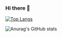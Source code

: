 ### Hi there 👋
[![Top Langs](https://github-readme-stats.vercel.app/api/top-langs/?username=urn-tty)](https://github.com/anuraghazra/github-readme-stats)


![Anurag's GitHub stats](https://github-readme-stats.vercel.app/api?username=urn-tty&show_icons=true&theme=radical)


<!--
**urn-tty/urn-tty** is a ✨ _special_ ✨ repository because its `README.md` (this file) appears on your GitHub profile.

Here are some ideas to get you started:

- 🔭 I’m currently working on ...
- 🌱 I’m currently learning ...
- 👯 I’m looking to collaborate on ...
- 🤔 I’m looking for help with ...
- 💬 Ask me about ...
- 📫 How to reach me: ...
- 😄 Pronouns: ...
- ⚡ Fun fact: ...
-->
